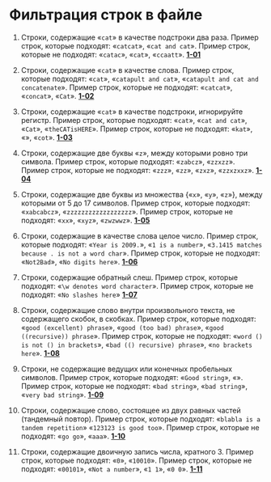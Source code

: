 # Фильтрация строк в файле

1. Строки, содержащие «`cat`» в качестве подстроки два раза. Пример строк, которые подходят: «`catcat`», «`cat and cat`». Пример строк, которые не подходят: «`catac`», «`cat`», «`ccaatt`». [**1-01**](Task101.pl)

2. Строки, содержащие «`cat`» в качестве слова. Пример строк, которые подходят: «`cat`», «`catapult and cat`», «`catapult and cat and concatenate`». Пример строк, которые не подходят: «`catcat`», «`concat`», «`Cat`». [**1-02**](Task102.pl)

3. Строки, содержащие «`cat`» в качестве подстроки, игнорируйте регистр. Пример строк, которые подходят: «`cat`», «`cat and cat`», «`Cat`», «`theCATisHERE`». Пример строк, которые не подходят: «`kat`», «», «`cot`». [**1-03**](Task103.pl)

4. Строки, содержащие две буквы «`z`», между которыми ровно три символа. Пример строк, которые подходят: «`zabcz`», «`zzxzz`». Пример строк, которые не подходят: «`zzz`», «`zz`», «`zxz`», «`zzxzxxz`». [**1-04**](Task104.pl)

5. Строки, содержащие две буквы из множества {«`x`», «`y`», «`z`»}, между которыми от 5 до 17 символов. Пример строк, которые подходят: «`xabcabcz`», «`zzzzzzzzzzzzzzzzzz`». Пример строк, которые не подходят: «`xx`», «`xyz`», «`zwzwwz`». [**1-05**](Task105.pl)

6. Строки, содержащие в качестве слова целое число. Пример строк, которые подходят: «`Year is 2009.`», «`1 is a number`», «`3.1415 matches because . is not a word char`». Пример строк, которые не подходят: «`Not2Bad`», «`No digits here`». [**1-06**](Task106.pl)

7. Строки, содержащие обратный слеш. Пример строк, которые подходят: «`\w denotes word character`». Пример строк, которые не подходят: «`No slashes here`» [**1-07**](Task107.pl)

8. Строки, содержащие слово внутри произвольного текста, не содержащего скобок, в скобках. Пример строк, которые подходят: «`good (excellent) phrase`», «`good (too bad) phrase`», «`good ((recursive)) phrase`». Пример строк, которые не подходят: «`word () is not () in brackets`», «`bad (() recursive) phrase`», «`no brackets here`». [**1-08**](Task108.pl)

9. Строки, не содержащие ведущих или конечных пробельных символов. Пример строк, которые подходят: «`Good string`», «». Пример строк, которые не подходят: «`bad string`», «`bad string`», «` very bad string `». [**1-09**](Task109.pl)

10. Строки, содержащие слово, состоящее из двух равных частей (тандемный повтор). Пример строк, которые подходят: «`blabla is a tandem repetition`» «`123123 is good too`». Пример строк, которые не подходят: «`go go`», «`aaa`». [**1-10**](Task110.pl)

11. Строки, содержащие двоичную запись числа, кратного 3. Пример строк, которые подходят: «`0`», «`10010`». Пример строк, которые не подходят: «`00101`», «`Not a number`», «`1 1`», «`0 0`». [**1-11**](Task111.pl)
